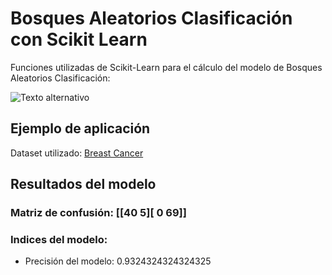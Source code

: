 # Bosques Aleatorios Clasificación con Scikit Learn

Funciones utilizadas de Scikit-Learn para el cálculo del modelo de Bosques Aleatorios Clasificación:

![Texto alternativo](comandos.png)

## Ejemplo de aplicación

Dataset utilizado:  [Breast Cancer ](https://scikit-learn.org/stable/modules/generated/sklearn.datasets.load_breast_cancer.html#sklearn.datasets.load_breast_cancer)


## Resultados del modelo

### Matriz de confusión: [[40  5][ 0 69]]

### Indices del modelo:

* Precisión del modelo: 0.9324324324324325
